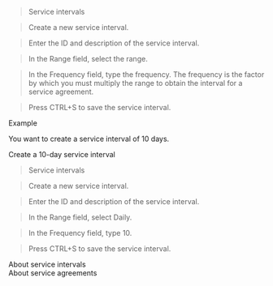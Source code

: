 >   Service intervals

>   Create a new service interval.

>   Enter the ID and description of the service interval.

>   In the Range field, select the range.

>   In the Frequency field, type the frequency. The frequency is the factor by
>   which you must multiply the range to obtain the interval for a service
>   agreement.

>   Press CTRL+S to save the service interval.

Example

You want to create a service interval of 10 days.

Create a 10-day service interval

>   Service intervals

>   Create a new service interval.

>   Enter the ID and description of the service interval.

>   In the Range field, select Daily.

>   In the Frequency field, type 10.

>   Press CTRL+S to save the service interval.

About service intervals  
About service agreements

